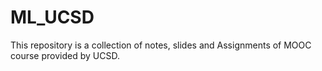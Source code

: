 # ML_UCSD
This repository is a collection of notes, slides and Assignments of MOOC course provided by UCSD.
